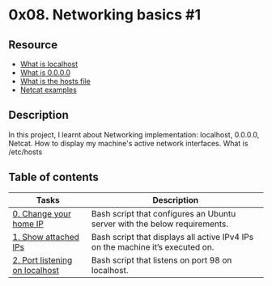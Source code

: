 # 0x08. Networking basics #1

## Resource

- [What is localhost](https://en.wikipedia.org/wiki/Localhost)
- [What is 0.0.0.0](https://en.wikipedia.org/wiki/0.0.0.0)
- [What is the hosts file](https://www.makeuseof.com/tag/modify-manage-hosts-file-linux/)
- [Netcat examples](https://www.thegeekstuff.com/2012/04/nc-command-examples/)

## Description
In this project, I learnt about Networking implementation: localhost, 0.0.0.0, Netcat. How to display my machine's active network interfaces. What is /etc/hosts

## Table of contents

Tasks                     | Description
------------------------- | ------------------------
[0. Change your home IP](./0-change_your_home_IP) |  Bash script that configures an Ubuntu server with the below requirements.
[1. Show attached IPs](./1-show_attached_IPs) | Bash script that displays all active IPv4 IPs on the machine it’s executed on.
[2. Port listening on localhost](./100-port_listening_on_localhost) | Bash script that listens on port 98 on localhost.
